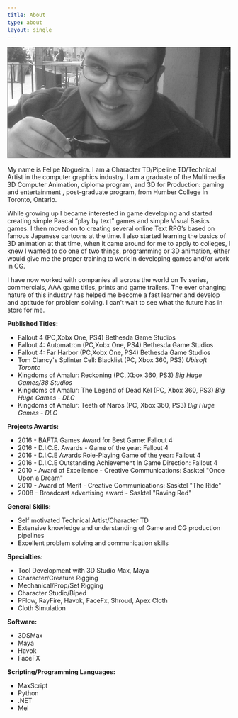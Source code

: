 ```yaml
---
title: About
type: about
layout: single
---
```


![](/uploads/2017/02/21/aboutmeop.jpg)

My name is Felipe Nogueira. I am a Character TD/Pipeline TD/Technical Artist in the computer graphics industry. I am a graduate of the Multimedia 3D Computer Animation, diploma program, and 3D for Production: gaming and entertainment , post-graduate program, from Humber College in Toronto, Ontario.

While growing up I became interested in game developing and started creating simple Pascal “play by text” games and simple Visual Basics games. I then moved on to creating several online Text RPG’s based on famous Japanese cartoons at the time. I also started learning the basics of 3D animation at that time, when it came around for me to apply to colleges, I knew I wanted to do one of two things, programming or 3D animation, either would give me the proper training to work in developing games and/or work in CG.

I have now worked with companies all across the world on Tv series, commercials, AAA game titles, prints and game trailers. The ever changing nature of this industry has helped me become a fast learner and develop and aptitude for problem solving. I can’t wait to see what the future has in store for me.

**Published Titles:**

- Fallout 4 (PC,Xobx One, PS4) Bethesda Game Studios
- Fallout 4: Automatron (PC,Xobx One, PS4) Bethesda Game Studios
- Fallout 4: Far Harbor (PC,Xobx One, PS4) Bethesda Game Studios
- Tom Clancy's Splinter Cell: Blacklist (PC, Xbox 360, PS3) _Ubisoft Toronto_
- Kingdoms of Amalur: Reckoning (PC, Xbox 360, PS3) _Big Huge Games/38 Studios_
- Kingdoms of Amalur: The Legend of Dead Kel (PC, Xbox 360, PS3) _Big Huge Games - DLC_
- Kingdoms of Amalur: Teeth of Naros (PC, Xbox 360, PS3) _Big Huge Games - DLC_

**Projects Awards:**

- 2016 - BAFTA Games Award for Best Game: Fallout 4
- 2016 - D.I.C.E. Awards - Game of the year: Fallout 4
- 2016 - D.I.C.E Awards Role-Playing Game of the year: Fallout 4
- 2016 - D.I.C.E Outstanding Achievement In Game Direction: Fallout 4
- 2010 - Award of Excellence - Creative Communications: Sasktel "Once Upon a Dream"
- 2010 - Award of Merit - Creative Communications: Sasktel "The Ride"
- 2008 - Broadcast advertising award - Sasktel "Raving Red"

**General Skills:**

- Self motivated Technical Artist/Character TD
- Extensive knowledge and understanding of Game and CG production pipelines
- Excellent problem solving and communication skills

**Specialties:**

- Tool Development with 3D Studio Max, Maya
- Character/Creature Rigging
- Mechanical/Prop/Set Rigging
- Character Studio/Biped
- PFlow, RayFire, Havok, FaceFx, Shroud, Apex Cloth
- Cloth Simulation

**Software:**

- 3DSMax
- Maya
- Havok
- FaceFX

**Scripting/Programming Languages:**

- MaxScript
- Python
- .NET
- Mel
